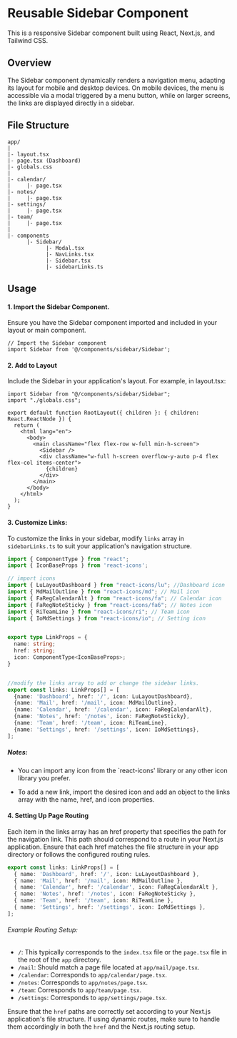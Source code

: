 # Reusable Sidebar Component

This is a responsive Sidebar component built using React, Next.js, and Tailwind CSS. 

## Overview

The Sidebar component dynamically renders a navigation menu, adapting its layout for mobile and desktop devices. On mobile devices, the menu is accessible via a modal triggered by a menu button, while on larger screens, the links are displayed directly in a sidebar.

## File Structure
```
app/
|
|- layout.tsx
|- page.tsx (Dashboard)
|- globals.css
|
|- calendar/
|     |- page.tsx
|- notes/
|     |- page.tsx
|- settings/
|     |- page.tsx
|- team/
|     |- page.tsx
|
|- components
      |- Sidebar/
            |- Modal.tsx
            |- NavLinks.tsx
            |- Sidebar.tsx
            |- sidebarLinks.ts
```

## Usage

#### 1. Import the Sidebar Component.
Ensure you have the Sidebar component imported and included in your layout or main component.

```tsx
// Import the Sidebar component
import Sidebar from '@/components/sidebar/Sidebar';
```

#### 2. Add to Layout
Include the Sidebar in your application's layout. For example, in layout.tsx:

```tsx
import Sidebar from "@/components/sidebar/Sidebar";
import "./globals.css";

export default function RootLayout({ children }: { children: React.ReactNode }) {
  return (
    <html lang="en">
      <body>
        <main className="flex flex-row w-full min-h-screen">
          <Sidebar />
          <div className="w-full h-screen overflow-y-auto p-4 flex flex-col items-center">
            {children}
          </div>
        </main>
      </body>
    </html>
  );
}
```

#### 3. Customize Links:
To customize the links in your sidebar, modify `links` array in `sidebarLinks.ts` to suit your application's navigation structure.

```ts
import { ComponentType } from "react";
import { IconBaseProps } from 'react-icons';

// import icons
import { LuLayoutDashboard } from "react-icons/lu"; //Dashboard icon
import { MdMailOutline } from "react-icons/md"; // Mail icon
import { FaRegCalendarAlt } from "react-icons/fa"; // Calendar icon
import { FaRegNoteSticky } from "react-icons/fa6"; // Notes icon
import { RiTeamLine } from "react-icons/ri"; // Team icon
import { IoMdSettings } from "react-icons/io"; // Setting icon


export type LinkProps = {
  name: string;
  href: string;
  icon: ComponentType<IconBaseProps>;
}


//modify the links array to add or change the sidebar links. 
export const links: LinkProps[] = [
  {name: 'Dashboard', href: '/', icon: LuLayoutDashboard},
  {name: 'Mail', href: '/mail', icon: MdMailOutline},
  {name: 'Calendar', href: '/calendar', icon: FaRegCalendarAlt},
  {name: 'Notes', href: '/notes', icon: FaRegNoteSticky},
  {name: 'Team', href: '/team', icon: RiTeamLine},
  {name: 'Settings', href: '/settings', icon: IoMdSettings},
];
```

##### Notes:

- You can import any icon from the `react-icons' library or any other icon library you prefer.

- To add a new link, import the desired icon and add an object to the links array with the name, href, and icon properties.

#### 4. Setting Up Page Routing
Each item in the links array has an href property that specifies the path for the navigation link. This path should correspond to a route in your Next.js application. Ensure that each href matches the file structure in your app directory or follows the configured routing rules.

```ts
export const links: LinkProps[] = [
  { name: 'Dashboard', href: '/', icon: LuLayoutDashboard },
  { name: 'Mail', href: '/mail', icon: MdMailOutline },
  { name: 'Calendar', href: '/calendar', icon: FaRegCalendarAlt },
  { name: 'Notes', href: '/notes', icon: FaRegNoteSticky },
  { name: 'Team', href: '/team', icon: RiTeamLine },
  { name: 'Settings', href: '/settings', icon: IoMdSettings },
];
```

###### Example Routing Setup:

- `/`: This typically corresponds to the `index.tsx` file or the `page.tsx` file in the root of the `app` directory.
- `/mail`: Should match a page file located at `app/mail/page.tsx`.
- `/calendar`: Corresponds to `app/calendar/page.tsx`.
- `/notes`: Corresponds to `app/notes/page.tsx`.
- `/team`: Corresponds to `app/team/page.tsx`.
- `/settings`: Corresponds to `app/settings/page.tsx`.

Ensure that the `href` paths are correctly set according to your Next.js application's file structure.
If using dynamic routes, make sure to handle them accordingly in both the `href` and the Next.js routing setup.

